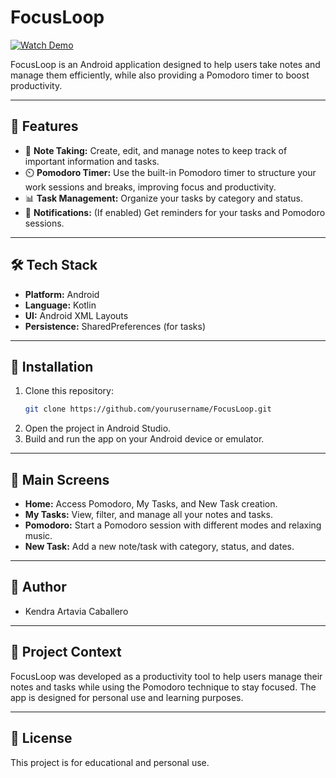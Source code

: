 # FocusLoop

[![Watch Demo](https://img.youtube.com/vi/jU2ooNbEaEY/0.jpg)](https://youtube.com/shorts/jU2ooNbEaEY?feature=share)

FocusLoop is an Android application designed to help users take notes and manage them efficiently, while also providing a Pomodoro timer to boost productivity.

---

## 🚀 Features

- 📝 **Note Taking:** Create, edit, and manage notes to keep track of important information and tasks.
- ⏲️ **Pomodoro Timer:** Use the built-in Pomodoro timer to structure your work sessions and breaks, improving focus and productivity.
- 📊 **Task Management:** Organize your tasks by category and status.
- 🔔 **Notifications:** (If enabled) Get reminders for your tasks and Pomodoro sessions.

---

## 🛠️ Tech Stack

- **Platform:** Android
- **Language:** Kotlin
- **UI:** Android XML Layouts
- **Persistence:** SharedPreferences (for tasks)

---

## 📲 Installation

1. Clone this repository:
   ```bash
   git clone https://github.com/yourusername/FocusLoop.git
   ```
2. Open the project in Android Studio.
3. Build and run the app on your Android device or emulator.

---

## 📄 Main Screens

- **Home:** Access Pomodoro, My Tasks, and New Task creation.
- **My Tasks:** View, filter, and manage all your notes and tasks.
- **Pomodoro:** Start a Pomodoro session with different modes and relaxing music.
- **New Task:** Add a new note/task with category, status, and dates.

---

## 👤 Author

- Kendra Artavia Caballero

---

## 📌 Project Context

FocusLoop was developed as a productivity tool to help users manage their notes and tasks while using the Pomodoro technique to stay focused. The app is designed for personal use and learning purposes.

---

## 📃 License

This project is for educational and personal use.
